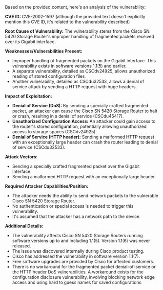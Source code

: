 Based on the provided content, here's an analysis of the vulnerability:

**CVE ID:** CVE-2002-1597 (although the provided text doesn't explicitly mention this CVE ID, it's related to the vulnerability described)

**Root Cause of Vulnerability:**
The vulnerability stems from the Cisco SN 5420 Storage Router's improper handling of fragmented packets received over its Gigabit interface.

**Weaknesses/Vulnerabilities Present:**
- Improper handling of fragmented packets on the Gigabit interface. This vulnerability exists in software versions 1.1(5) and earlier.
- A separate vulnerability, detailed as CSCdv24925, allows unauthorized reading of stored configuration files.
- Another vulnerability, detailed as CSCdu32533, allows a denial of service attack by sending a HTTP request with huge headers.

**Impact of Exploitation:**
- **Denial of Service (DoS):** By sending a specially crafted fragmented packet, an attacker can cause the Cisco SN 5420 Storage Router to halt or crash, resulting in a denial of service (CSCdu45417).
- **Unauthorized Configuration Access:** An attacker could gain access to the router's stored configuration, potentially allowing unauthorized access to storage spaces (CSCdv24925).
- **Denial of Service (HTTP header):** Sending a malformed HTTP request with an exceptionally large header can crash the router leading to denial of service (CSCdu32533).

**Attack Vectors:**
- Sending a specially crafted fragmented packet over the Gigabit interface.
- Sending a malformed HTTP request with an exceptionally large header.

**Required Attacker Capabilities/Position:**
- The attacker needs the ability to send network packets to the vulnerable Cisco SN 5420 Storage Router.
- No authentication or special access is needed to trigger this vulnerability.
- It's assumed that the attacker has a network path to the device.

**Additional Details:**
- The vulnerability affects Cisco SN 5420 Storage Routers running software versions up to and including 1.1(5). Version 1.1(6) was never released.
- The issue was discovered internally during Cisco product testing.
- Cisco has addressed the vulnerability in software version 1.1(7).
- Free software upgrades are provided by Cisco for affected customers.
- There is no workaround for the fragmented packet denial-of-service or the HTTP header DoS vulnerabilities. A workaround exists for the configuration disclosure vulnerability, involving blocking network edge access and using hard to guess names for saved configurations.